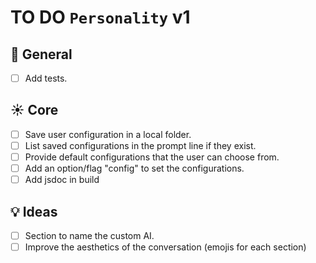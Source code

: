 # TO DO `Personality` v1

## 🌈 General

- [ ] Add tests.

## ☀️ Core

- [ ] Save user configuration in a local folder.
- [ ] List saved configurations in the prompt line if they exist.
- [ ] Provide default configurations that the user can choose from.
- [ ] Add an option/flag "config" to set the configurations.
- [ ] Add jsdoc in build

## 💡 Ideas

- [ ]  Section to name the custom AI.
- [ ]  Improve the aesthetics of the conversation (emojis for each section)

